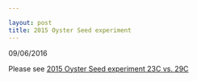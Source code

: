 ```yaml
---

layout: post
title: 2015 Oyster Seed experiment
---
```


09/06/2016

Please see [2015 Oyster Seed experiment 23C vs. 29C](https://github.com/RobertsLab/project-pacific.oyster-larvae/wiki/2015-Oyster-Seed-experiment-23C-vs.-29C)
